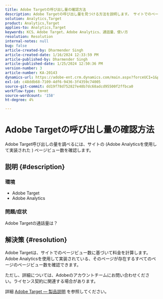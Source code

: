 ```yaml
---
title: Adobe Targetの呼び出し量の確認方法
description: Adobe Targetの呼び出し量を見つける方法を説明します。 サイトでのページビュー数を確認します。
solution: Analytics,Target
product: Analytics,Target
applies-to: Analytics,Target
keywords: KCS、Adobe Target、Adobe Analytics、通話量、使い方
resolution: Resolution
internal-notes: null
bug: false
article-created-by: Dharmender Singh
article-created-date: 1/16/2024 12:33:59 PM
article-published-by: Dharmender Singh
article-published-date: 1/25/2024 12:50:36 PM
version-number: 3
article-number: KA-20143
dynamics-url: https://adobe-ent.crm.dynamics.com/main.aspx?forceUCI=1&pagetype=entityrecord&etn=knowledgearticle&id=2c352184-6bb4-ee11-a569-6045bd0065b6
exl-id: c48ddb68-7109-4df6-9436-3f4359c74005
source-git-commit: dd19f78d752827e48b7dc68adcd95500f2ffbca0
workflow-type: tm+mt
source-wordcount: '158'
ht-degree: 4%

---
```


# Adobe Targetの呼び出し量の確認方法


Adobe Target呼び出しの量を調べるには、サイトの (Adobe Analyticsを使用して実装された ) ページビュー数を確認します。

## 説明 {#description}


### <b>環境</b>

- Adobe Target
- Adobe Analytics


### <b>問題/症状</b>

Adobe Targetの通話量は？


## 解決策 {#resolution}


Adobe Targetは、サイトでのページビュー数に基づいて料金を計算します。 Adobe Analyticsを使用して実装されている、そのページが存在するすべてのページのページビュー数を確認できます。

ただし、詳細については、Adobeのアカウントチームにお問い合わせください。ライセンス契約に関連する場合があります。

詳細 [Adobe Target — 製品説明](https://helpx.adobe.com/jp/legal/product-descriptions/adobe-target.html) を参照してください。
